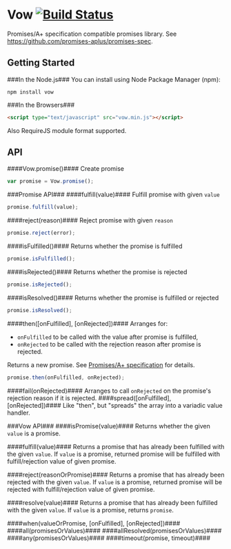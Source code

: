 Vow [![Build Status](https://secure.travis-ci.org/dfilatov/jspromise.png)](http://travis-ci.org/dfilatov/jspromise)
=========

Promises/A+ specification compatible promises library.
See https://github.com/promises-aplus/promises-spec.

Getting Started
---------------
###In the Node.js###
You can install using Node Package Manager (npm):

    npm install vow

###In the Browsers###
```html
<script type="text/javascript" src="vow.min.js"></script>
```
Also RequireJS module format supported.

API
---
####Vow.promise()####
Create promise
````javascript
var promise = Vow.promise();    
````
###Promise API###
####fulfill(value)####
Fulfill promise with given ````value````
````javascript
promise.fulfill(value);
````
####reject(reason)####
Reject promise with given ````reason````
````javascript
promise.reject(error);
````
####isFulfilled()####
Returns whether the promise is fulfilled
````javascript
promise.isFulfilled();
````
####isRejected()####
Returns whether the promise is rejected
````javascript
promise.isRejected();
````
####isResolved()####
Returns whether the promise is fulfilled or rejected
````javascript
promise.isResolved();
````
####then([onFulfilled], [onRejected])####
Arranges for:
  * ````onFulfilled```` to be called with the value after promise is fulfilled,
  * ````onRejected```` to be called with the rejection reason after promise is rejected.
 
Returns a new promise. See [Promises/A+ specification](https://github.com/promises-aplus/promises-spec) for details.

````javascript
promise.then(onFulfilled, onRejected);
````
####fail(onRejected)####
Arranges to call ````onRejected```` on the promise's rejection reason if it is rejected.
####spread([onFulfilled], [onRejected])####
Like "then", but "spreads" the array into a variadic value handler.

###Vow API###
####isPromise(value)####
Returns whether the given ````value```` is a promise.

####fulfill(value)####
Returns a promise that has already been fulfilled with the given ````value````. If ````value```` is a promise, returned promise will be fulfilled with fulfill/rejection value of given promise.

####reject(reasonOrPromise)####
Returns a promise that has already been rejected with the given ````value````. If ````value```` is a promise, returned promise will be rejected with fulfill/rejection value of given promise.

####resolve(value)####
Returns a promise that has already been fulfilled with the given ````value````. If ````value```` is a promise, returns ````promise````.

####when(valueOrPromise, [onFulfilled], [onRejected])####
####all(promisesOrValues)####
####allResolved(promisesOrValues)####
####any(promisesOrValues)####
####timeout(promise, timeout)####
